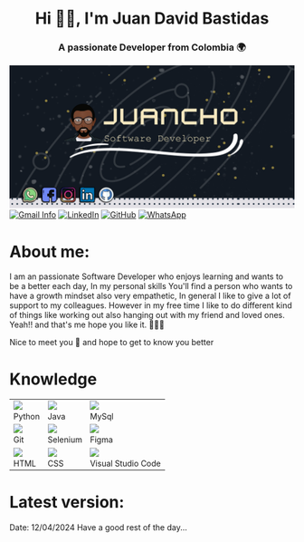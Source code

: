 <h1 align="center">Hi 🤝🏾, I'm Juan David Bastidas</h1>
<h3 align="center">A passionate Developer from Colombia 🌍</h3>

![Banner](BANNER_JUANCHO.png)
[![Gmail Info](https://img.shields.io/badge/Gmail-D14836?style=for-the-badge&logo=gmail&logoColor=white)](juanito20011503@gmail.com)
[![LinkedIn](https://img.shields.io/badge/LinkedIn-0077B5?style=for-the-badge&logo=linkedin&logoColor=white)](https://www.linkedin.com/in/juan-david-bastidas-57a3871a7/)
[![GitHub](https://img.shields.io/badge/GitHub-100000?style=for-the-badge&logo=github&logoColor=white)](https://github.com/JuanDavidBastidas01)
[![WhatsApp](https://img.shields.io/badge/WhatsApp-25D366?style=for-the-badge&logo=whatsapp&logoColor=white)](+573186884203)
<h1 align="left">About me:</h1>
<p align="left">
I am an passionate Software Developer who enjoys learning and wants to be a better each day, In my personal skills You'll find a person who wants to have a growth mindset also very empathetic, In general I like to give a lot of support to my colleagues. However in my free time I like to do different kind of things like working out also hanging out with my friend and loved ones. Yeah!! and that's me hope you like it. 🙋🏾‍♂️

Nice to meet you 💙 and hope to get to know you better
</p>

<h1 aling='left'>Knowledge</h1>
<table>
  <tr>
    <td aling='center' withd='150'>
      <img src="https://skillicons.dev/icons?i=py"/>
      <br>
        Python
    </td>
    <td aling='center' withd='150'>
      <img src="https://skillicons.dev/icons?i=java"/>
      <br>
        Java
    </td>
    <td aling='center' withd='150'>
      <img src="https://skillicons.dev/icons?i=mysql"/>
      <br>
        MySql
    </td>
  </tr>
  <tr>
    <td aling='center' withd='150'>
      <img src="https://skillicons.dev/icons?i=git"/>
      <br>
        Git
    </td>
    <td aling='center' withd='150'>
      <img src="https://skillicons.dev/icons?i=selenium"/>
      <br>
        Selenium
    </td>
    <td aling='center' withd='150'>
      <img src="https://skillicons.dev/icons?i=figma"/>
      <br>
        Figma
    </td>
  </tr>
  <tr>
    <td aling='center' withd='150'>
      <img src="https://skillicons.dev/icons?i=html"/>
      <br>
        HTML
    </td>
    <td aling='center' withd='150'>
      <img src="https://skillicons.dev/icons?i=css"/>
      <br>
        CSS
    </td>
    <td aling='center' withd='150'>
      <img src="https://skillicons.dev/icons?i=visualstudio"/>
      <br>
        Visual Studio Code
    </td>
  </tr>
</table>
  
<h1 align='left'>Latest version: </h1>

Date: 12/04/2024 
Have a good rest of the day...
